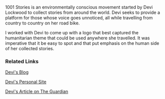 1001 Stories is an environmentally conscious movement started by Devi Lockwood to collect stories from around the world. Devi seeks to provide a platform for those whose voice goes unnoticed, all while travelling from country to country on her road bike.

I worked with Devi to come up with a logo that best captured the humanitarian theme that could be used anywhere she travelled. It was imperative that it be easy to spot and that put emphasis on the human side of her collected stories.

### Related Links

[Devi's Blog](https://onebikeoneyear.wordpress.com/)

[Devi's Personal Site](http://devi-lockwood.com/)

[Devi's Article on The Guardian](https://www.theguardian.com/environment/bike-blog/2015/sep/21/one-bike-and-1001-stories-on-climate-change)
